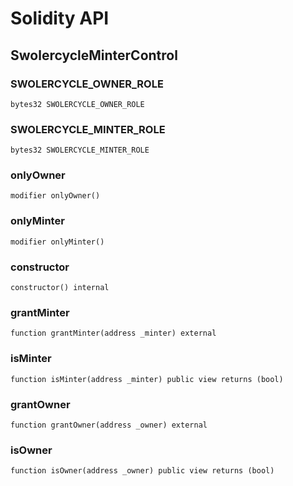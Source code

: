 # Solidity API

## SwolercycleMinterControl

### SWOLERCYCLE_OWNER_ROLE

```solidity
bytes32 SWOLERCYCLE_OWNER_ROLE
```

### SWOLERCYCLE_MINTER_ROLE

```solidity
bytes32 SWOLERCYCLE_MINTER_ROLE
```

### onlyOwner

```solidity
modifier onlyOwner()
```

### onlyMinter

```solidity
modifier onlyMinter()
```

### constructor

```solidity
constructor() internal
```

### grantMinter

```solidity
function grantMinter(address _minter) external
```

### isMinter

```solidity
function isMinter(address _minter) public view returns (bool)
```

### grantOwner

```solidity
function grantOwner(address _owner) external
```

### isOwner

```solidity
function isOwner(address _owner) public view returns (bool)
```

